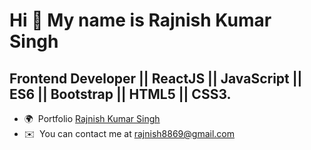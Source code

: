 # Hi 👋 My name is Rajnish Kumar Singh

## Frontend Developer || ReactJS || JavaScript || ES6 || Bootstrap || HTML5 || CSS3.

- 🌍  Portfolio [Rajnish Kumar Singh](https://rajnishsingh.netlify.app/)
- ✉️  You can contact me at [rajnish8869@gmail.com](mailto:rajnish8869@gmail.com)
